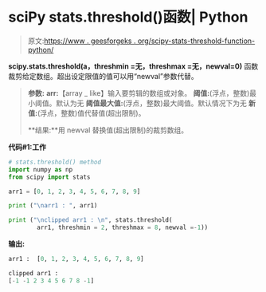 # sciPy stats.threshold()函数| Python

> 原文:[https://www . geesforgeks . org/scipy-stats-threshold-function-python/](https://www.geeksforgeeks.org/scipy-stats-threshold-function-python/)

**scipy.stats.threshold(a，threshmin =无，threshmax =无，newval=0)** 函数裁剪给定数组。超出设定限值的值可以用“newval”参数代替。

> **参数:**
> **arr:**【array _ like】输入要剪辑的数组或对象。
> **阈值:**(浮点，整数)最小阈值。默认为无
> **阈值最大值:**(浮点，整数)最大阈值。默认情况下为无
> **新值:**(浮点，整数)值代替值(超出限制)。
> 
> **结果:**用 newval 替换值(超出限制)的裁剪数组。

**代码#1:工作**

```py
# stats.threshold() method  
import numpy as np
from scipy import stats

arr1 = [0, 1, 2, 3, 4, 5, 6, 7, 8, 9]

print ("\narr1 : ", arr1)

print ("\nclipped arr1 : \n", stats.threshold(
        arr1, threshmin = 2, threshmax = 8, newval =-1))
```

**输出:**

```py
arr1 :  [0, 1, 2, 3, 4, 5, 6, 7, 8, 9]

clipped arr1 : 
[-1 -1 2 3 4 5 6 7 8 -1]

```